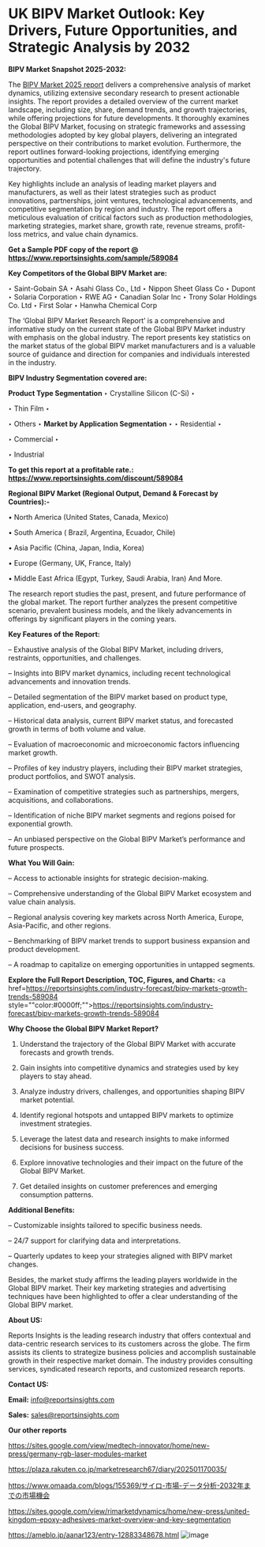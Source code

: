 # UK BIPV Market Outlook: Key Drivers, Future Opportunities, and Strategic Analysis by 2032

<strong>BIPV Market Snapshot 2025-2032:</strong>

The <a href=https://www.reportsinsights.com/sample/589084>BIPV Market 2025 report</a> delivers a comprehensive analysis of market dynamics, utilizing extensive secondary research to present actionable insights. The report provides a detailed overview of the current market landscape, including size, share, demand trends, and growth trajectories, while offering projections for future developments. It thoroughly examines the Global BIPV Market, focusing on strategic frameworks and assessing methodologies adopted by key global players, delivering an integrated perspective on their contributions to market evolution. Furthermore, the report outlines forward-looking projections, identifying emerging opportunities and potential challenges that will define the industry's future trajectory.

Key highlights include an analysis of leading market players and manufacturers, as well as their latest strategies such as product innovations, partnerships, joint ventures, technological advancements, and competitive segmentation by region and industry. The report offers a meticulous evaluation of critical factors such as production methodologies, marketing strategies, market share, growth rate, revenue streams, profit-loss metrics, and value chain dynamics.

<strong>Get a Sample PDF copy of the report @ <a href=https://www.reportsinsights.com/sample/589084 style=color:#0000ff;>https://www.reportsinsights.com/sample/589084</a></strong>

<strong>Key Competitors of the Global BIPV Market are:</strong>

‣ Saint-Gobain SA
‣ Asahi Glass Co., Ltd
‣ Nippon Sheet Glass Co
‣ Dupont
‣ Solaria Corporation
‣ RWE AG
‣ Canadian Solar Inc
‣ Trony Solar Holdings Co. Ltd
‣ First Solar
‣ Hanwha Chemical Corp

The ‘Global BIPV Market Research Report’ is a comprehensive and informative study on the current state of the Global BIPV Market industry with emphasis on the global industry. The report presents key statistics on the market status of the global BIPV market manufacturers and is a valuable source of guidance and direction for companies and individuals interested in the industry.

<strong>BIPV Industry Segmentation covered are:</strong>

<strong>Product Type Segmentation</strong>
‣
Crystalline Silicon (C-Si)
‣ 

‣ Thin Film
‣ 

‣ Others
‣ 
<strong>Market by Application Segmentation</strong>
‣
‣  Residential
‣ 

‣ Commercial
‣ 

‣ Industrial

<strong>To get this report at a profitable rate.: <a href=https://www.reportsinsights.com/discount/589084 style=color:#0000ff;>https://www.reportsinsights.com/discount/589084</a></strong>

<strong>Regional BIPV Market (Regional Output, Demand &amp; Forecast by Countries):-</strong>

• North America (United States, Canada, Mexico)

• South America ( Brazil, Argentina, Ecuador, Chile)

• Asia Pacific (China, Japan, India, Korea)

• Europe (Germany, UK, France, Italy)

• Middle East Africa (Egypt, Turkey, Saudi Arabia, Iran) And More.

The research report studies the past, present, and future performance of the global market. The report further analyzes the present competitive scenario, prevalent business models, and the likely advancements in offerings by significant players in the coming years.

<strong>Key Features of the Report:</strong>

– Exhaustive analysis of the Global BIPV Market, including drivers, restraints, opportunities, and challenges.

– Insights into BIPV market dynamics, including recent technological advancements and innovation trends.

– Detailed segmentation of the BIPV market based on product type, application, end-users, and geography.

– Historical data analysis, current BIPV market status, and forecasted growth in terms of both volume and value.

– Evaluation of macroeconomic and microeconomic factors influencing market growth.

– Profiles of key industry players, including their BIPV market strategies, product portfolios, and SWOT analysis.

– Examination of competitive strategies such as partnerships, mergers, acquisitions, and collaborations.

– Identification of niche BIPV market segments and regions poised for exponential growth.

– An unbiased perspective on the Global BIPV Market’s performance and future prospects.

<strong>What You Will Gain:</strong>

– Access to actionable insights for strategic decision-making.

– Comprehensive understanding of the Global BIPV Market ecosystem and value chain analysis.

– Regional analysis covering key markets across North America, Europe, Asia-Pacific, and other regions.

– Benchmarking of BIPV market trends to support business expansion and product development.

– A roadmap to capitalize on emerging opportunities in untapped segments.

<strong>Explore the Full Report Description, TOC, Figures, and Charts:</strong>
<a href=https://reportsinsights.com/industry-forecast/bipv-markets-growth-trends-589084 style=""color:#0000ff;"">https://reportsinsights.com/industry-forecast/bipv-markets-growth-trends-589084</a>

<strong>Why Choose the Global BIPV Market Report?</strong>

1. Understand the trajectory of the Global BIPV Market with accurate forecasts and growth trends.

2. Gain insights into competitive dynamics and strategies used by key players to stay ahead.

3. Analyze industry drivers, challenges, and opportunities shaping BIPV market potential.

4. Identify regional hotspots and untapped BIPV markets to optimize investment strategies.

5. Leverage the latest data and research insights to make informed decisions for business success.

6. Explore innovative technologies and their impact on the future of the Global BIPV Market.

7. Get detailed insights on customer preferences and emerging consumption patterns.

<strong>Additional Benefits:</strong>

– Customizable insights tailored to specific business needs.

– 24/7 support for clarifying data and interpretations.

– Quarterly updates to keep your strategies aligned with BIPV market changes.

Besides, the market study affirms the leading players worldwide in the Global BIPV market. Their key marketing strategies and advertising techniques have been highlighted to offer a clear understanding of the Global BIPV market.

<strong><strong>About US</strong>:</strong>

Reports Insights is the leading research industry that offers contextual and data-centric research services to its customers across the globe. The firm assists its clients to strategize business policies and accomplish sustainable growth in their respective market domain. The industry provides consulting services, syndicated research reports, and customized research reports.

<strong>Contact US:</strong>

<p class=><b>Email:</b> <a href=mailto:info@reportsinsights.com>info@reportsinsights.com</a></p>
<p class=><b>Sales:</b> <a href=mailto:sales@reportsinsights.com>sales@reportsinsights.com</a></p>

<strong>Our other reports</strong>

<a href=https://sites.google.com/view/medtech-innovator/home/new-press/germany-rgb-laser-modules-market>https://sites.google.com/view/medtech-innovator/home/new-press/germany-rgb-laser-modules-market</a>

<a href=https://plaza.rakuten.co.jp/marketresearch67/diary/202501170035/>https://plaza.rakuten.co.jp/marketresearch67/diary/202501170035/</a>

<a href=https://www.omaada.com/blogs/155369/サイロ-市場-データ分析-2032年までの市場機会>https://www.omaada.com/blogs/155369/サイロ-市場-データ分析-2032年までの市場機会</a>

<a href=https://sites.google.com/view/rimarketdynamics/home/new-press/united-kingdom-epoxy-adhesives-market-overview-and-key-segmentation>https://sites.google.com/view/rimarketdynamics/home/new-press/united-kingdom-epoxy-adhesives-market-overview-and-key-segmentation</a>

<a href=https://ameblo.jp/aanar123/entry-12883348678.html>https://ameblo.jp/aanar123/entry-12883348678.html</a>
![image](https://github.com/user-attachments/assets/38c17cb6-fb0d-4860-80cf-546614708f5e)
